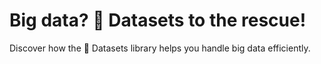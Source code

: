 # Big data? 🤗 Datasets to the rescue!

Discover how the 🤗 Datasets library helps you handle big data efficiently.
